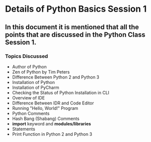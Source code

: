 # Details of Python Basics Session 1
## In this document it is mentioned that all the points that are discussed in the Python Class Session 1.

### Topics Discussed
- Author of Python
- Zen of Python by Tim Peters
- Difference Between Python 2 and Python 3
- Installation of Python
- Installation of PyCharm
- Checking the Status of Python Installation in CLI
- Overview of IDE
- Difference Between IDR and Code Editor
- Running "Hello, World!" Program
- Python Comments
- Hash Bang (Shabang) Comments
- **import** keyword and **modules/libraries** 
- Statements
- Print Function in Python 2 and Python 3
